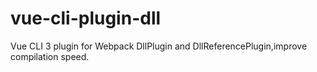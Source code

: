 # vue-cli-plugin-dll
Vue CLI 3 plugin for Webpack DllPlugin and DllReferencePlugin,improve compilation speed.
